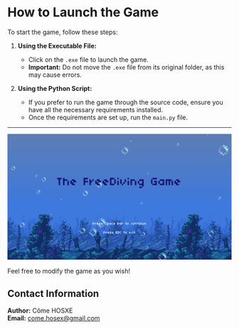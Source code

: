 # How to Launch the Game

To start the game, follow these steps:

1. **Using the Executable File:**
   - Click on the `.exe` file to launch the game.
   - **Important:** Do not move the `.exe` file from its original folder, as this may cause errors.

2. **Using the Python Script:**
   - If you prefer to run the game through the source code, ensure you have all the necessary requirements installed.
   - Once the requirements are set up, run the `main.py` file.

---

![](images/beginning_screen.png)

Feel free to modify the game as you wish!

## Contact Information
**Author:** Côme HOSXE  
**Email:** come.hosex@gmail.com  
